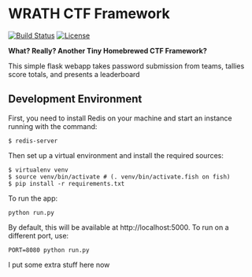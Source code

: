WRATH CTF Framework
===================
[![Build Status](https://travis-ci.org/WhiteHatCP/wrath-ctf-framework.svg?branch=master)](https://travis-ci.org/WhiteHatCP/wrath-ctf-framework)
[![License](https://img.shields.io/badge/license-MIT-blue.svg)](https://raw.githubusercontent.com/DeltaHeavy/wrath-ctf-framework/master/LICENSE)

**What? Really? Another Tiny Homebrewed CTF Framework?**

This simple flask webapp takes password submission from teams, tallies score totals, and presents a leaderboard

Development Environment
-----------------------

First, you need to install Redis on your machine and start an instance running
with the command:

```
$ redis-server
```

Then set up a virtual environment and install the required sources:

```
$ virtualenv venv
$ source venv/bin/activate # (. venv/bin/activate.fish on fish)
$ pip install -r requirements.txt
```

To run the app:

`python run.py`

By default, this will be available at http://localhost:5000. To run on a
different port, use:

`PORT=8080 python run.py`

I put some extra stuff here now
